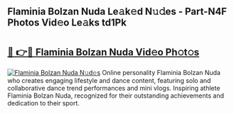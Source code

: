 ## Flaminia Bolzan Nuda Le𝚊k𝚎d N𝚞𝚍es - Part-N4F Photos Vid𝚎o Le𝚊ks td1Pk

# <h2><a href="http://fbbke63.evod.top/?m=Flaminia+Bolzan+Nuda">🔗 👉🔴 Flaminia Bolzan Nuda Vid𝚎o Ph𝚘t𝚘s</a></h2>

[![Flaminia Bolzan Nuda N𝚞d𝚎s](https://i.imgur.com/8V9OHl7.gif)](http://fbbke63.evod.top/?m=Flaminia+Bolzan+Nuda)
Online personality Flaminia Bolzan Nuda who creates engaging lifestyle and dance content, featuring solo and collaborative dance trend performances and mini vlogs. Inspiring athlete Flaminia Bolzan Nuda, recognized for their outstanding achievements and dedication to their sport. 
